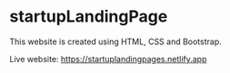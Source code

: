 # startupLandingPage
This website is created using HTML, CSS and Bootstrap.

Live website: https://startuplandingpages.netlify.app
